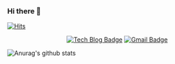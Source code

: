 
### Hi there 👋
[![Hits](https://hits.seeyoufarm.com/api/count/incr/badge.svg?url=https%3A%2F%2Fgithub.com%2Fkreboot&count_bg=%2379C83D&title_bg=%23555555&icon=&icon_color=%23E7E7E7&title=hits&edge_flat=false)](https://hits.seeyoufarm.com)



<div align=center>

[![Tech Blog Badge](http://img.shields.io/badge/-Tech%20blog-black?style=flat-square&logo=github&link=https://kjh95.tistory.com//)](https://kjh95.tistory.com/)
[![Gmail Badge](https://img.shields.io/badge/Gmail-d14836?style=flat-square&logo=Gmail&logoColor=white&link=mailto:chanel748596@gmail.com)](mailto:chanel748596@gmail.com)

</div>

 


![Anurag's github stats](https://github-readme-stats.vercel.app/api?username=kreboot&show_icons=true&theme=vue)




<!--
**kreboot/kreboot** is a ✨ _special_ ✨ repository because its `README.md` (this file) appears on your GitHub profile.

Here are some ideas to get you started:

- 🔭 I’m currently working on ...
- 🌱 I’m currently learning ...
- 👯 I’m looking to collaborate on ...
- 🤔 I’m looking for help with ...
- 💬 Ask me about ...
- 📫 How to reach me: ...
- 😄 Pronouns: ...
- ⚡ Fun fact: ...
-->
